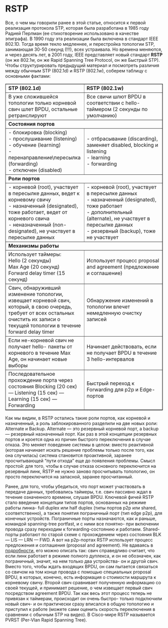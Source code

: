 # RSTP

Все, о чем мы говорили ранее в этой статье, относится к первой реализация протокола  STP, которая была разработана в 1985 году Радией Перлман (ее стихотворение использовано в качестве эпиграфа). В 1990 году эта реализации была включена в стандарт IEEE 802.1D. Тогда время текло медленнее, и перестройка топологии STP, занимающая 30-50 секунд (!!!), всех устраивала. Но времена меняются, и через десять лет, в 2001 году, IEEE представляет новый стандарт <b>RSTP</b> (он же 802.1w, он же Rapid Spanning Tree Protocol, он же Быстрый STP). Чтобы структурировать предыдущий материал и посмотреть различия между обычным STP (802.1d) и RSTP (802.1w), соберем таблицу с основными фактами:

<table border="1" width="100%">
 <tr><td  width="50%"><b>STP (802.1d)</b></td><td><b>RSTP (802.1w)</b></td></tr>
 <tr>
<td>В уже сложившейся топологии только корневой свич шлет BPDU, остальные ретранслируют</td>
<td>Все свичи шлют BPDU в соответствии с hello-таймером (2 секунды по умолчанию)</td>
 </tr>
 <tr>
    <td colspan="2"><b>Состояния портов</b></td>
 </tr>
 <tr>
<td>- блокировка (blocking)<br />
  - прослушивание (listening)<br />
  - обучение (learning)<br />
  - перенаправление\пересылка (forwarding)<br />
  - отключен (disabled)</td>
<td>- отбрасывание (discarding), заменяет disabled, blocking и listening<br />
  - learning<br />
  - forwarding</td>
 </tr>
 <tr>
    <td colspan="2"><b>Роли портов</b></td>
 </tr>
 <tr>
<td>- корневой (root), участвует в пересылке данных, ведет к корневому свичу<br />
  - назначенный (designated), тоже работает, ведет от корневого свича<br />
  - неназначенный (non-designated), не участвует в пересылке данных</td>
<td>- корневой (root), участвует в пересылке данных<br />
  - назначенный (designated), тоже работает<br />
  - дополнительный (alternate), не участвует в пересылке данных<br />
  - резервный (backup), тоже не участвует</td>
 </tr>
 <tr>
    <td colspan="2"><b>Механизмы работы</b></td>
 </tr>
 <tr>
<td>Использует таймеры:<br />
  Hello (2 секунды)<br />
  Max Age (20 секунд)<br />
  Forward delay timer (15 секунд)</td>
<td>Использует процесс proposal and agreement (предложение и соглашение)</td>
 </tr>
 <tr>
<td>Свич, обнаруживший изменение топологии, извещает корневой свич, который, в свою очередь, требует от всех остальных очистить их записи о текущей топологии в течение forward delay timer</td>
<td>Обнаружение изменений в топологии влечет немедленную очистку записей</td>
 </tr>
 <tr>
<td>Если не-корневой свич не получает hello- пакеты от корневого в течение Max Age, он начинает новые выборы</td>
<td>Начинает действовать, если не получает BPDU в течение 3 hello-интервалов</td>
 </tr>
 <tr>
<td>Последовательное прохождение порта через состояния Blocking (20 сек) — Listening (15 сек) — Learning (15 сек) — Forwarding</td>
<td>Быстрый переход к Forwarding для p2p и Edge-портов</td>
 </tr>
</table>

Как мы видим, в RSTP остались такие роли портов, как корневой и назначенный, а роль заблокированного разделили на две новых роли: Alternate и Backup. Alternate — это резервный корневой порт, а backup — резервный назначенный порт. Как раз в этой концепции резервных портов и кроется одна из причин быстрого переключения в случае отказа. Это меняет поведение системы в целом: вместо реактивной (которая начинает искать решение проблемы только после того, как она случилась) система становится проактивной, заранее просчитывающей “пути отхода” еще до появления проблемы. Смысл простой: для того, чтобы в случае отказа основного переключится на резервный линк, RSTP не нужно заново просчитывать топологию, он просто переключится на запасной, заранее просчитанный.

Ранее, для того, чтобы убедиться, что порт может участвовать в передаче данных, требовались таймеры, т.е. свич пассивно ждал в течение означенного времени, слушая BPDU. Ключевой фичей RSTP стало введение концепции типов портов, основанных на режиме работы линка- full duplex или half duplex (типы портов p2p или shared, соответственно), а также понятия пограничный порт (тип edge p2p), для конечных устройств. Пограничные порты назначаются, как и раньше, командой spanning-tree portfast, и с ними  все понятно- при включении провода сразу переходим к forwarding-состоянию и работаем. Shared-порты работают по старой схеме с прохождением через состояния BLK — LIS — LRN — FWD. А вот на p2p-портах RSTP использует процесс предложения и соглашения (proposal and agreement). Не вдаваясь в <a href=”http://blog.ine.com/2009/09/07/rstp-and-fast-convergence/”>подробности</a>, его можно описать так: свич справедливо считает, что если линк работает в режиме полного дуплекса, и он не обозначен, как пограничный, значит, на нем только два устройства- он и другой свич. Вместо того, чтобы ждать входящих BPDU, он сам пытается связаться со свичом на том конце провода с помощью специальных proposal BPDU, в которых, конечно, есть информация о стоимости маршрута к корневому свичу. Второй свич сравнивает полученную информацию со своей текущей, и принимает решение, о чем извещает первый свич посредством agreement BPDU. Так как весь этот процесс теперь не привязан к таймерам, происходит он очень быстро- только подключили новый свич- и он практически сразу вписался в общую топологию и приступил к работе (можете сами оценить скорость  переключения в сравнении с обычным STP на видео). В Cisco-мире RSTP называется PVRST (Per-Vlan Rapid Spanning Tree).